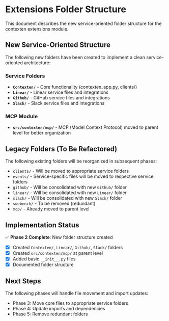 # Extensions Folder Structure

This document describes the new service-oriented folder structure for the contexten extensions module.

## New Service-Oriented Structure

The following new folders have been created to implement a clean service-oriented architecture:

### Service Folders

- **`Contexten/`** - Core functionality (contexten_app.py, clients/)
- **`Linear/`** - Linear service files and integrations
- **`Github/`** - GitHub service files and integrations  
- **`Slack/`** - Slack service files and integrations

### MCP Module

- **`src/contexten/mcp/`** - MCP (Model Context Protocol) moved to parent level for better organization

## Legacy Folders (To Be Refactored)

The following existing folders will be reorganized in subsequent phases:

- `clients/` - Will be moved to appropriate service folders
- `events/` - Service-specific files will be moved to respective service folders
- `github/` - Will be consolidated with new `Github/` folder
- `linear/` - Will be consolidated with new `Linear/` folder
- `slack/` - Will be consolidated with new `Slack/` folder
- `swebench/` - To be removed (redundant)
- `mcp/` - Already moved to parent level

## Implementation Status

✅ **Phase 2 Complete**: New folder structure created
- [x] Created `Contexten/`, `Linear/`, `Github/`, `Slack/` folders
- [x] Created `src/contexten/mcp/` at parent level
- [x] Added basic `__init__.py` files
- [x] Documented folder structure

## Next Steps

The following phases will handle file movement and import updates:
- Phase 3: Move core files to appropriate service folders
- Phase 4: Update imports and dependencies
- Phase 5: Remove redundant folders

